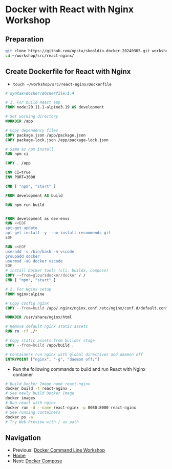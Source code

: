 # Docker with React with Nginx Workshop

## Preparation

```bash
git clone https://github.com/opsta/skooldio-docker-20240305.git workshop
cd ~/workshop/src/react-nginx/
```

## Create Dockerfile for React with Nginx

* `touch ~/workshop/src/react-nginx/Dockerfile`

```Dockerfile
# syntax=docker/dockerfile:1.4

# 1. For build React app
FROM node:20.11.1-alpine3.19 AS development

# Set working directory
WORKDIR /app

# Copy dependency files
COPY package.json /app/package.json
COPY package-lock.json /app/package-lock.json

# Same as npm install
RUN npm ci

COPY . /app

ENV CI=true
ENV PORT=3000

CMD [ "npm", "start" ]

FROM development AS build

RUN npm run build


FROM development as dev-envs
RUN <<EOF
apt-get update
apt-get install -y --no-install-recommends git
EOF

RUN <<EOF
useradd -s /bin/bash -m vscode
groupadd docker
usermod -aG docker vscode
EOF
# install Docker tools (cli, buildx, compose)
COPY --from=gloursdocker/docker / /
CMD [ "npm", "start" ]

# 2. For Nginx setup
FROM nginx:alpine

# Copy config nginx
COPY --from=build /app/.nginx/nginx.conf /etc/nginx/conf.d/default.conf

WORKDIR /usr/share/nginx/html

# Remove default nginx static assets
RUN rm -rf ./*

# Copy static assets from builder stage
COPY --from=build /app/build .

# Containers run nginx with global directives and daemon off
ENTRYPOINT ["nginx", "-g", "daemon off;"]
```

* Run the following commands to build and run React with Nginx container

```bash
# Build Docker Image name react-nginx
docker build -t react-nginx .
# See newly build Docker Image
docker images
# Run react with nginx
docker run -d --name react-nginx -p 8080:8080 react-nginx
# See running containers
docker ps -a
# Try Web Preview with / as path
```

## Navigation

* Previous: [Docker Command Line Workshop](01-docker-cli.md)
* [Home](../README.md)
* Next: [Docker Compose](03-docker-compose.md)
